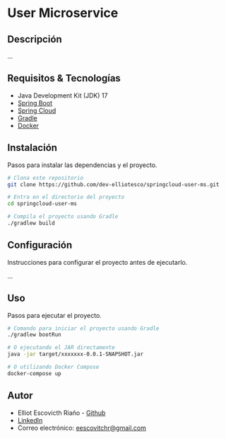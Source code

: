 # User Microservice 

## Descripción
...


## Requisitos & Tecnologías
- Java Development Kit (JDK) 17
- [Spring Boot](https://spring.io/projects/spring-boot)
- [Spring Cloud](https://spring.io/projects/spring-cloud)
- [Gradle](https://gradle.org/)
- [Docker](https://www.docker.com/)

## Instalación
Pasos para instalar las dependencias y el proyecto.

```bash
# Clona este repositorio
git clone https://github.com/dev-elliotesco/springcloud-user-ms.git

# Entra en el directorio del proyecto
cd springcloud-user-ms

# Compila el proyecto usando Gradle
./gradlew build

```

## Configuración
Instrucciones para configurar el proyecto antes de ejecutarlo.

...


## Uso
Pasos para ejecutar el proyecto.

```bash
# Comando para iniciar el proyecto usando Gradle
./gradlew bootRun
```

```bash
# O ejecutando el JAR directamente
java -jar target/xxxxxxx-0.0.1-SNAPSHOT.jar
```

```bash
# O utilizando Docker Compose
docker-compose up
```

## Autor
- Elliot Escovicth Riaño - [Github](https://github.com/dev-elliotesco)
- [LinkedIn](https://https://www.linkedin.com/in/elliot-escovitch-580007205/)
- Correo electrónico: eescovitchr@gmail.com